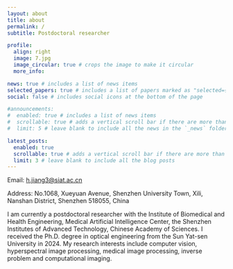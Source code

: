 ```yaml
---
layout: about
title: about
permalink: /
subtitle: Postdoctoral researcher

profile:
  align: right
  image: 7.jpg
  image_circular: true # crops the image to make it circular
  more_info: 

news: true # includes a list of news items
selected_papers: true # includes a list of papers marked as "selected={true}"
social: false # includes social icons at the bottom of the page

#announcements:
#  enabled: true # includes a list of news items
#  scrollable: true # adds a vertical scroll bar if there are more than 3 news items
#  limit: 5 # leave blank to include all the news in the `_news` folder

latest_posts:
  enabled: true
  scrollable: true # adds a vertical scroll bar if there are more than 3 new posts items
  limit: 3 # leave blank to include all the blog posts
---
```

Email: h.jiang3@siat.ac.cn

Address: No.1068, Xueyuan Avenue, Shenzhen University Town, Xili, Nanshan District, Shenzhen 518055, China

I am currently a postdoctoral researcher with the Institute of Biomedical and Health Engineering, Medical Artificial Intelligence Center, the Shenzhen Institutes of Advanced Technology, Chinese Academy of Sciences. I received the Ph.D. degree in optical engineering from the Sun Yat-sen University in 2024. My research interests include computer vision, hyperspectral image processing, medical image processing, inverse problem and computational imaging.

